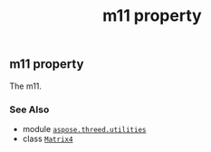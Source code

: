 ﻿---
title: m11 property
second_title: Aspose.3D for Python via .NET API References
description: 
type: docs
weight: 210
url: /aspose.threed.utilities/matrix4/m11/
is_root: false
---

## m11 property


The m11.

### See Also
* module [`aspose.threed.utilities`](../../)
* class [`Matrix4`](/3d/python-net/aspose.threed.utilities/matrix4)
